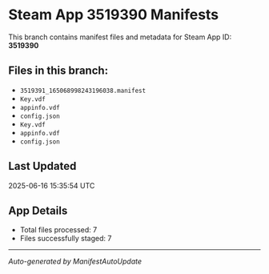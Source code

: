 # Steam App 3519390 Manifests

This branch contains manifest files and metadata for Steam App ID: **3519390**

## Files in this branch:
- `3519391_165068998243196038.manifest`
- `Key.vdf`
- `appinfo.vdf`
- `config.json`
- `Key.vdf`
- `appinfo.vdf`
- `config.json`

## Last Updated
2025-06-16 15:35:54 UTC

## App Details
- Total files processed: 7
- Files successfully staged: 7

---
*Auto-generated by ManifestAutoUpdate*
